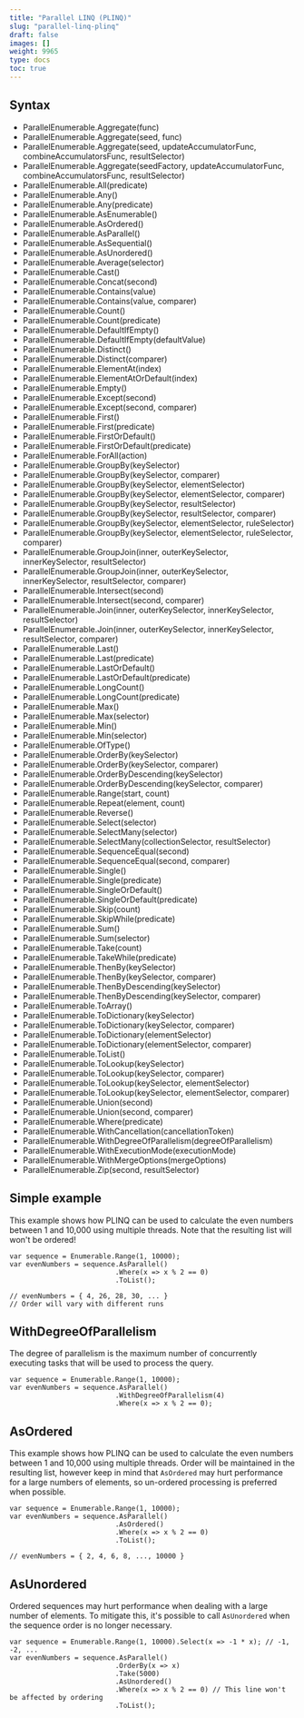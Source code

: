 ```yaml
---
title: "Parallel LINQ (PLINQ)"
slug: "parallel-linq-plinq"
draft: false
images: []
weight: 9965
type: docs
toc: true
---
```


## Syntax
 - ParallelEnumerable.Aggregate(func)
 - ParallelEnumerable.Aggregate(seed, func)
 - ParallelEnumerable.Aggregate(seed, updateAccumulatorFunc, combineAccumulatorsFunc, resultSelector)
 - ParallelEnumerable.Aggregate(seedFactory, updateAccumulatorFunc, combineAccumulatorsFunc, resultSelector)
 - ParallelEnumerable.All(predicate)
 - ParallelEnumerable.Any()
 - ParallelEnumerable.Any(predicate)
 - ParallelEnumerable.AsEnumerable()
 - ParallelEnumerable.AsOrdered()
 - ParallelEnumerable.AsParallel()
 - ParallelEnumerable.AsSequential()
 - ParallelEnumerable.AsUnordered()
 - ParallelEnumerable.Average(selector)
 - ParallelEnumerable.Cast()
 - ParallelEnumerable.Concat(second)
 - ParallelEnumerable.Contains(value)
 - ParallelEnumerable.Contains(value, comparer)
 - ParallelEnumerable.Count()
 - ParallelEnumerable.Count(predicate)
 - ParallelEnumerable.DefaultIfEmpty()
 - ParallelEnumerable.DefaultIfEmpty(defaultValue)
 - ParallelEnumerable.Distinct()
 - ParallelEnumerable.Distinct(comparer)
 - ParallelEnumerable.ElementAt(index)
 - ParallelEnumerable.ElementAtOrDefault(index)
 - ParallelEnumerable.Empty()
 - ParallelEnumerable.Except(second)
 - ParallelEnumerable.Except(second, comparer)
 - ParallelEnumerable.First()
 - ParallelEnumerable.First(predicate)
 - ParallelEnumerable.FirstOrDefault()
 - ParallelEnumerable.FirstOrDefault(predicate)
 - ParallelEnumerable.ForAll(action)
 - ParallelEnumerable.GroupBy(keySelector)
 - ParallelEnumerable.GroupBy(keySelector, comparer)
 - ParallelEnumerable.GroupBy(keySelector, elementSelector)
 - ParallelEnumerable.GroupBy(keySelector, elementSelector, comparer)
 - ParallelEnumerable.GroupBy(keySelector, resultSelector)
 - ParallelEnumerable.GroupBy(keySelector, resultSelector, comparer)
 - ParallelEnumerable.GroupBy(keySelector, elementSelector, ruleSelector)
 - ParallelEnumerable.GroupBy(keySelector, elementSelector, ruleSelector, comparer)
 - ParallelEnumerable.GroupJoin(inner, outerKeySelector, innerKeySelector, resultSelector)
 - ParallelEnumerable.GroupJoin(inner, outerKeySelector, innerKeySelector, resultSelector, comparer)
 - ParallelEnumerable.Intersect(second)
 - ParallelEnumerable.Intersect(second, comparer)
 - ParallelEnumerable.Join(inner, outerKeySelector, innerKeySelector, resultSelector)
 - ParallelEnumerable.Join(inner, outerKeySelector, innerKeySelector, resultSelector, comparer)
 - ParallelEnumerable.Last()
 - ParallelEnumerable.Last(predicate)
 - ParallelEnumerable.LastOrDefault()
 - ParallelEnumerable.LastOrDefault(predicate)
 - ParallelEnumerable.LongCount()
 - ParallelEnumerable.LongCount(predicate)
 - ParallelEnumerable.Max()
 - ParallelEnumerable.Max(selector)
 - ParallelEnumerable.Min()
 - ParallelEnumerable.Min(selector)
 - ParallelEnumerable.OfType()
 - ParallelEnumerable.OrderBy(keySelector)
 - ParallelEnumerable.OrderBy(keySelector, comparer)
 - ParallelEnumerable.OrderByDescending(keySelector)
 - ParallelEnumerable.OrderByDescending(keySelector, comparer)
 - ParallelEnumerable.Range(start, count)
 - ParallelEnumerable.Repeat(element, count)
 - ParallelEnumerable.Reverse()
 - ParallelEnumerable.Select(selector)
 - ParallelEnumerable.SelectMany(selector)
 - ParallelEnumerable.SelectMany(collectionSelector, resultSelector)
 - ParallelEnumerable.SequenceEqual(second)
 - ParallelEnumerable.SequenceEqual(second, comparer)
 - ParallelEnumerable.Single()
 - ParallelEnumerable.Single(predicate)
 - ParallelEnumerable.SingleOrDefault()
 - ParallelEnumerable.SingleOrDefault(predicate)
 - ParallelEnumerable.Skip(count)
 - ParallelEnumerable.SkipWhile(predicate)
 - ParallelEnumerable.Sum()
 - ParallelEnumerable.Sum(selector)
 - ParallelEnumerable.Take(count)
 - ParallelEnumerable.TakeWhile(predicate)
 - ParallelEnumerable.ThenBy(keySelector)
 - ParallelEnumerable.ThenBy(keySelector, comparer)
 - ParallelEnumerable.ThenByDescending(keySelector)
 - ParallelEnumerable.ThenByDescending(keySelector, comparer)
 - ParallelEnumerable.ToArray()
 - ParallelEnumerable.ToDictionary(keySelector)
 - ParallelEnumerable.ToDictionary(keySelector, comparer)
 - ParallelEnumerable.ToDictionary(elementSelector)
 - ParallelEnumerable.ToDictionary(elementSelector, comparer)
 - ParallelEnumerable.ToList()
 - ParallelEnumerable.ToLookup(keySelector)
 - ParallelEnumerable.ToLookup(keySelector, comparer)
 - ParallelEnumerable.ToLookup(keySelector, elementSelector)
 - ParallelEnumerable.ToLookup(keySelector, elementSelector, comparer)
 - ParallelEnumerable.Union(second)
 - ParallelEnumerable.Union(second, comparer)
 - ParallelEnumerable.Where(predicate)
 - ParallelEnumerable.WithCancellation(cancellationToken)
 - ParallelEnumerable.WithDegreeOfParallelism(degreeOfParallelism)
 - ParallelEnumerable.WithExecutionMode(executionMode)
 - ParallelEnumerable.WithMergeOptions(mergeOptions)
 - ParallelEnumerable.Zip(second, resultSelector)

## Simple example
This example shows how PLINQ can be used to calculate the even numbers between 1 and 10,000 using multiple threads. Note that the resulting list will won't be ordered!

    var sequence = Enumerable.Range(1, 10000);
    var evenNumbers = sequence.AsParallel()
                              .Where(x => x % 2 == 0)
                              .ToList();

    // evenNumbers = { 4, 26, 28, 30, ... }
    // Order will vary with different runs


## WithDegreeOfParallelism
The degree of parallelism is the maximum number of concurrently executing tasks that will be used to process the query.

    var sequence = Enumerable.Range(1, 10000);
    var evenNumbers = sequence.AsParallel()
                              .WithDegreeOfParallelism(4)
                              .Where(x => x % 2 == 0);



## AsOrdered
This example shows how PLINQ can be used to calculate the even numbers between 1 and 10,000 using multiple threads. Order will be maintained in the resulting list, however keep in mind that `AsOrdered` may hurt performance for a large numbers of elements, so un-ordered processing is preferred when possible.

    var sequence = Enumerable.Range(1, 10000);
    var evenNumbers = sequence.AsParallel()
                              .AsOrdered()
                              .Where(x => x % 2 == 0)
                              .ToList();

    // evenNumbers = { 2, 4, 6, 8, ..., 10000 }


## AsUnordered
Ordered sequences may hurt performance when dealing with a large number of elements. To mitigate this, it's possible to call `AsUnordered` when the sequence order is no longer necessary.

    var sequence = Enumerable.Range(1, 10000).Select(x => -1 * x); // -1, -2, ...
    var evenNumbers = sequence.AsParallel()
                              .OrderBy(x => x)
                              .Take(5000)
                              .AsUnordered()
                              .Where(x => x % 2 == 0) // This line won't be affected by ordering
                              .ToList();

